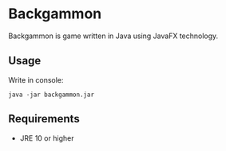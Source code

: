 # Backgammon

Backgammon is game written in Java using JavaFX technology.


## Usage

Write in console:

```
java -jar backgammon.jar
```

## Requirements
* JRE 10 or higher
